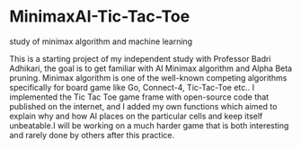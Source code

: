 # MinimaxAI-Tic-Tac-Toe
study of minimax algorithm and machine learning

This is a starting project of my independent study with Professor Badri Adhikari, the goal is to get familiar with AI Minimax algorithm and Alpha Beta pruning. 
Minimax algorithm is one of the well-known competing algorithms specifically for board game like Go, Connect-4, Tic-Tac-Toe etc.. I implemented the Tic Tac Toe 
game frame with open-source code that published on the internet, and I added my own functions which aimed to explain why and how AI places on the particular 
cells and keep itself unbeatable.I will be working on a much harder game that is both interesting and rarely done by others after this practice.
